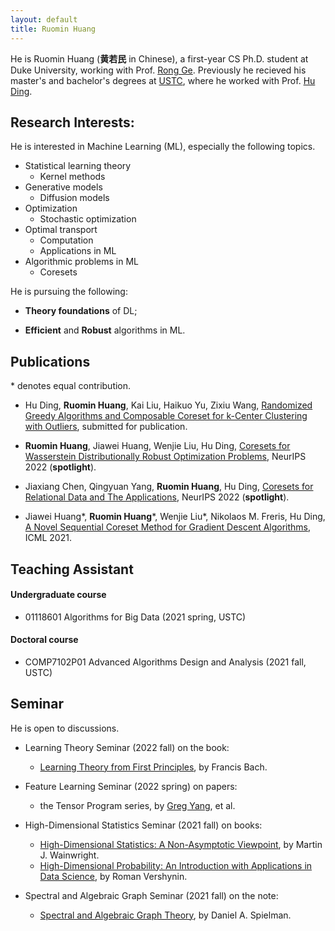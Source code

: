 ```yaml
---
layout: default
title: Ruomin Huang
---
```

He is Ruomin Huang (**黄若民** in Chinese), a first-year CS Ph.D. student at Duke University, working with Prof. [Rong Ge][0]. Previously he recieved his master's and bachelor's degrees at [USTC][1], where he worked with Prof. [Hu Ding][2].


## Research Interests:
He is interested in Machine Learning (ML), especially the following topics.

- Statistical learning theory
    - Kernel methods
- Generative models
    - Diffusion models
- Optimization
    - Stochastic optimization
- Optimal transport
    - Computation
    - Applications in ML
- Algorithmic problems in ML
    - Coresets


He is pursuing the following:

* **Theory foundations** of DL;

* **Efficient** and **Robust** algorithms in ML.

## Publications
 \* denotes equal contribution.
- Hu Ding, **Ruomin Huang**, Kai Liu, Haikuo Yu, Zixiu Wang, [Randomized Greedy Algorithms and Composable Coreset for k-Center Clustering with Outliers](https://arxiv.org/abs/2301.02814), submitted for publication.

- **Ruomin Huang**, Jiawei Huang, Wenjie Liu, Hu Ding, [Coresets for Wasserstein Distributionally Robust Optimization Problems](https://arxiv.org/abs/2210.04260), NeurIPS 2022 (**spotlight**).

- Jiaxiang Chen, Qingyuan Yang, **Ruomin Huang**, Hu Ding, [Coresets for Relational Data and The Applications](https://arxiv.org/abs/2210.04249), NeurIPS 2022 (**spotlight**).

- Jiawei Huang\*, **Ruomin Huang**\*, Wenjie Liu\*, Nikolaos M. Freris, Hu Ding, [A Novel Sequential Coreset Method for Gradient Descent Algorithms](https://arxiv.org/abs/2112.02504), ICML 2021. 

## Teaching Assistant

#### Undergraduate course
* 01118601 Algorithms for Big Data (2021 spring, USTC) 

#### Doctoral course
* COMP7102P01 Advanced Algorithms Design and Analysis (2021 fall, USTC)

## Seminar

He is open to discussions.

- Learning Theory Seminar (2022 fall) on the book:
    - [Learning Theory from First Principles][7], by Francis Bach.

- Feature Learning Seminar (2022 spring) on papers:
    - the Tensor Program series, by [Greg Yang](https://www.microsoft.com/en-us/research/people/gregyang/), et al.

- High-Dimensional Statistics Seminar (2021 fall) on books:
    - [High-Dimensional Statistics: A Non-Asymptotic Viewpoint][4], by Martin J. Wainwright. 
    - [High-Dimensional Probability: An Introduction with Applications in Data Science][5], by Roman Vershynin.
- Spectral and Algebraic Graph Seminar (2021 fall) on the note:
    - [Spectral and Algebraic Graph Theory][6], by Daniel A. Spielman.



[0]: https://users.cs.duke.edu/~rongge/
[1]: http://en.ustc.edu.cn/
[2]: https://hu-ding.github.io/
[3]: http://math.ustc.edu.cn/ENGLISH/list.htm
[4]: https://www.cambridge.org/core/books/highdimensional-statistics/8A91ECEEC38F46DAB53E9FF8757C7A4E
[5]: https://www.math.uci.edu/~rvershyn/papers/HDP-book/HDP-book.html#
[6]: http://cs-www.cs.yale.edu/homes/spielman/sagt/
[7]: https://www.di.ens.fr/~fbach/ltfp_book.pdf